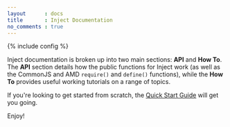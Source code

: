 ```yaml
---
layout      : docs
title       : Inject Documentation
no_comments : true
---
```

{% include config %}

Inject documentation is broken up into two main sections: **API** and **How To**. The **API** section details how the public functions for Inject work (as well as the CommonJS and AMD `require()` and `define()` functions), while the **How To** provides useful working tutorials on a range of topics.

If you're looking to get started from scratch, the [Quick Start Guide](/docs/0.4.x/howto/quick_start.html) will get you going.

Enjoy!